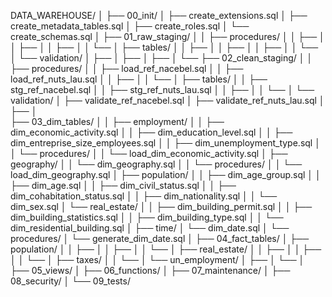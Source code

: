 DATA_WAREHOUSE/
│
├── 00_init/
│   ├── create_extensions.sql
│   ├── create_metadata_tables.sql
│   ├── create_roles.sql
│   └── create_schemas.sql
│
├── 01_raw_staging/
│
│   ├── procedures/
│   │   ├── 
│   │   ├── 
│   │   ├── 
│   │   └── 
│   ├── tables/
│   │   ├── 
│   │   ├── 
│   │   ├── 
│   │   └── 
│   └── validation/
│       ├── 
│       ├── 
│       ├── 
│       └── 
├── 02_clean_staging/
│
│   ├── procedures/
│   │   ├── load_ref_nacebel.sql
│   │   ├── load_ref_nuts_lau.sql
│   │   ├── 
│   │   └── 
│   ├── tables/
│   │   ├── stg_ref_nacebel.sql
│   │   ├── stg_ref_nuts_lau.sql
│   │   ├── 
│   │   └── 
│   └── validation/
│       ├── validate_ref_nacebel.sql
│       ├── validate_ref_nuts_lau.sql
│       ├── 
│       
├── 03_dim_tables/
│
│   ├── employment/
│   │   ├── dim_economic_activity.sql
│   │   ├── dim_education_level.sql
│   │   ├── dim_entreprise_size_employees.sql
│   │   ├── dim_unemployment_type.sql
│   │   └── procedures/
│   │           └── load_dim_economic_activity.sql
│   ├── geography/
│   │   └── dim_geography.sql
│   │   └── procedures/
│   │           └── load_dim_geography.sql
│   ├── population/
│   │   ├── dim_age_group.sql
│   │   ├── dim_age.sql
│   │   ├── dim_civil_status.sql
│   │   ├── dim_cohabitation_status.sql
│   │   ├── dim_nationality.sql
│   │   └── dim_sex.sql
│   └── real_estate/
│   │   ├── dim_building_permit.sql
│   │   ├── dim_building_statistics.sql
│   │   ├── dim_building_type.sql
│   │   └── dim_residential_building.sql
│   ├── time/
│       └── dim_date.sql
│       └── procedures/
│              └── generate_dim_date.sql
│
├── 04_fact_tables/
│   ├── population/
│   │   ├── 
│   │   ├── 
│   │   └── 
│   ├── real_estate/
│   │   ├── 
│   │   ├── 
│   │   └── 
│   ├── taxes/
│   │   └── 
│   └── un_employment/
│       ├── 
│       └── 
│
├── 05_views/
│
├── 06_functions/
│
├── 07_maintenance/
│
├── 08_security/
│
└── 09_tests/






